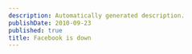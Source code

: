 ```yaml
---
description: Automatically generated description.
publishDate: 2010-09-23
published: true
title: Facebook is down
---
```





